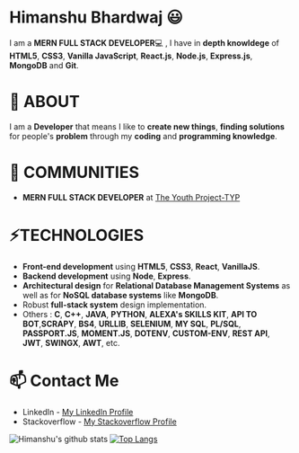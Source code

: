 ﻿# Himanshu Bhardwaj 😃

I am a **MERN FULL STACK DEVELOPER**💻 , I have in **depth knowldege** of **HTML5**, **CSS3**, **Vanilla JavaScript**, **React.js**, **Node.js**, **Express.js**, **MongoDB** and **Git**.

# 🧐 ABOUT
I am a **Developer** that means I like to **create new things**, **finding solutions** for people's **problem** through my **coding** and **programming knowledge**.

# 👯 COMMUNITIES 
- **MERN FULL STACK DEVELOPER** at [The Youth Project-TYP](https://theyouthproject.in/)
  
# ⚡TECHNOLOGIES

- **Front-end development** using **HTML5**, **CSS3**, **React**, **VanillaJS**.
- **Backend development** using **Node**, **Express**.
- **Architectural design** for **Relational Database Management Systems** as well as for **NoSQL database systems** like **MongoDB**.
- Robust **full-stack system** design implementation.
- Others : **C**, **C++**, **JAVA**, **PYTHON**, **ALEXA's SKILLS KIT**, **API TO BOT**,**SCRAPY**, **BS4**, **URLLIB**, **SELENIUM**, **MY SQL**, **PL/SQL**, **PASSPORT.JS**, **MOMENT.JS**, **DOTENV**, **CUSTOM-ENV**, **REST API**, **JWT**, **SWINGX**, **AWT**, etc. 

# 📫 Contact Me
- LinkedIn - [My LinkedIn Profile](https://www.linkedin.com/in/himanshu-bhardwaj-mern-stack-developer/)
- Stackoverflow - [My Stackoverflow Profile](https://stackoverflow.com/users/story/13917162?view=Cv)


![Himanshu's github stats](https://github-readme-stats.vercel.app/api?username=bhardwajhimanshu2515&show_icons=true&theme=default)
[![Top Langs](https://github-readme-stats.vercel.app/api/top-langs/?username=bhardwajhimanshu2515&layout=compact)](https://github.com/bhardwajhimanshu2515/github-readme-stats)
